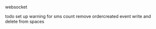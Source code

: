 websocket

todo
set up warning for sms count
remove ordercreated event
write and delete from spaces
